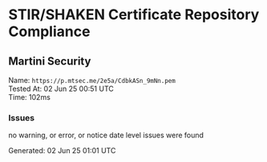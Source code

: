 # STIR/SHAKEN Certificate Repository Compliance

## Martini Security

Name: `https://p.mtsec.me/2e5a/CdbkASn_9mNn.pem`\
Tested At: 02 Jun 25 00:51 UTC\
Time: 102ms

### Issues

no warning, or error, or notice date level issues were found

Generated: 02 Jun 25 01:01 UTC
